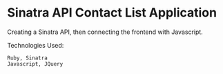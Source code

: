 Sinatra API 
Contact List Application
=============

Creating a Sinatra API, then connecting the frontend with Javascript.

Technologies Used:

    Ruby, Sinatra
    Javascript, JQuery
